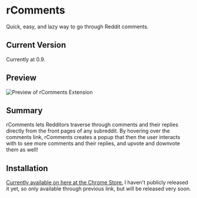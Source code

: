rComments
=========

Quick, easy, and lazy way to go through Reddit comments.

## Current Version
Currently at 0.9.

## Preview
![Preview of rComments Extension](http://i.imgur.com/eCCXXrm.gif)

## Summary
rComments lets Redditors traverse through comments and their replies directly from the front pages of any subreddit. By hovering over the comments link, rComments creates a popup that then the user interacts with to see more comments and their replies, and upvote and downvote them as well! 

## Installation
[Currently available on here at the Chrome Store.](https://chrome.google.com/webstore/detail/rcomments/njkilkdmdolbjonbfjhmknefhdccioig?authuser=1) I haven't publicly released it yet, so only available through previous link, but will be released very soon.
